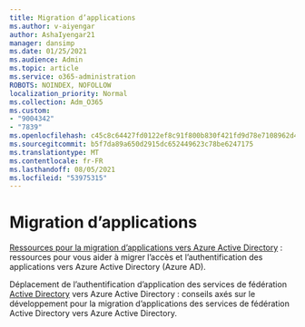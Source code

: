 ```yaml
---
title: Migration d’applications
ms.author: v-aiyengar
author: AshaIyengar21
manager: dansimp
ms.date: 01/25/2021
ms.audience: Admin
ms.topic: article
ms.service: o365-administration
ROBOTS: NOINDEX, NOFOLLOW
localization_priority: Normal
ms.collection: Adm_O365
ms.custom:
- "9004342"
- "7839"
ms.openlocfilehash: c45c8c64427fd0122ef8c91f800b830f421fd9d78e7108962d4053700a3da519
ms.sourcegitcommit: b5f7da89a650d2915dc652449623c78be6247175
ms.translationtype: MT
ms.contentlocale: fr-FR
ms.lasthandoff: 08/05/2021
ms.locfileid: "53975315"
---
```

# <a name="migrating-applications"></a>Migration d’applications

[Ressources pour la migration d’applications vers Azure Active Directory](https://docs.microsoft.com/azure/active-directory/manage-apps/migration-resources) : ressources pour vous aider à migrer l’accès et l’authentification des applications vers Azure Active Directory (Azure AD).

Déplacement de l’authentification d’application des services de fédération [Active Directory](https://docs.microsoft.com/azure/active-directory/manage-apps/migrate-adfs-apps-to-azure) vers Azure Active Directory : conseils axés sur le développement pour la migration d’applications des services de fédération Active Directory vers Azure Active Directory.